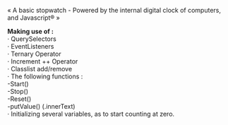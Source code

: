 « A basic stopwatch - Powered by the internal digital clock of computers, and Javascript® »

<b>Making use of :</b></br>
· QuerySelectors</br>
· EventListeners</br>
· Ternary Operator</br>
· Increment ++ Operator</br>
· Classlist add/remove</br>
· The following functions :</br>
  -Start()</br>
  -Stop()</br>
  -Reset()</br>
  -putValue() (.innerText)</br>
· Initializing several variables, as to start counting at zero.</br>



